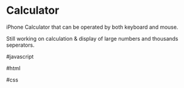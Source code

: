 # Calculator

iPhone Calculator that can be operated by both keyboard and mouse.

Still working on calculation & display of large numbers and thousands seperators.



#javascript 

#html 

#css
